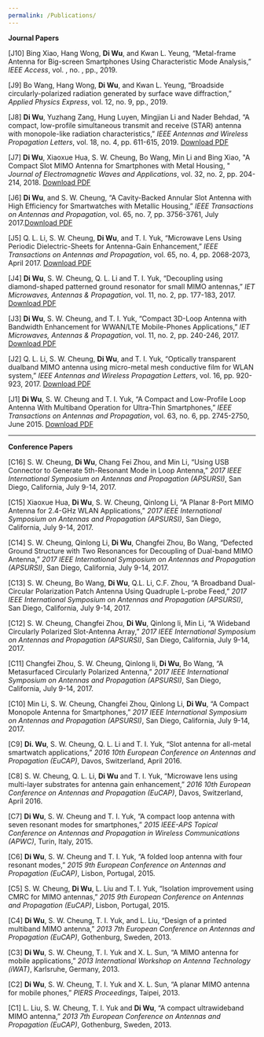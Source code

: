 ```yaml
---
permalink: /Publications/
---
```


**Journal Papers**

[J10] Bing Xiao, Hang Wong, **Di Wu**, and Kwan L. Yeung, “Metal-frame Antenna for Big-screen Smartphones Using Characteristic Mode Analysis,” *IEEE Access*, vol. , no. , pp., 2019. 

[J9] Bo Wang, Hang Wong, **Di Wu**, and Kwan L. Yeung, “Broadside circularly-polarized radiation generated by surface wave diffraction,” *Applied Physics Express*, vol. 12, no. 9, pp., 2019. 

[J8] **Di Wu**, Yuzhang Zang, Hung Luyen, Mingjian Li and Nader Behdad, “A compact, low-profile simultaneous transmit and receive (STAR) antenna with monopole-like radiation characteristics,” *IEEE Antennas and Wireless Propagation Letters*, vol. 18, no. 4, pp. 611-615, 2019.  [Download PDF ](https://github.com/diwudenny/diwudenny.github.io/raw/master/papers/2019-AWPL%20STAR-DIWU.pdf)

[J7] **Di Wu**, Xiaoxue Hua, S. W. Cheung, Bo Wang, Min Li and Bing Xiao, "A Compact Slot MIMO Antenna for Smartphones with Metal Housing, " *Journal of Electromagnetic Waves and Applications*, vol. 32, no. 2, pp. 204-214, 2018. [Download PDF ](https://github.com/diwuszu/diwuszu.github.io/raw/master/papers/2018-JEWA-Slot%20MIMO-Di%20WU.pdf)

[J6] **Di Wu**, and S. W. Cheung, “A Cavity-Backed Annular Slot Antenna with High Efficiency for Smartwatches with Metallic Housing,” *IEEE Transactions on Antennas and Propagation*, vol. 65, no. 7, pp. 3756-3761, July 2017.[Download PDF ](https://github.com/diwuszu/diwuszu.github.io/raw/master/papers/2017-TAP-Smartwatch%20Antenna-Di%20WU.pdf)

[J5] Q. L. Li, S. W. Cheung, **Di Wu**, and T. I. Yuk, “Microwave Lens Using Periodic Dielectric-Sheets for Antenna-Gain Enhancement,” *IEEE Transactions on Antennas and Propagation*, vol. 65, no. 4, pp. 2068-2073, April 2017. [Download PDF ](https://github.com/diwuszu/diwuszu.github.io/raw/master/papers/2017-TAP-Lens%20Antenna.pdf)

[J4] **Di Wu**, S. W. Cheung, Q. L. Li and T. I. Yuk, “Decoupling using diamond-shaped patterned ground resonator for small MIMO antennas,” *IET Microwaves, Antennas & Propagation*, vol. 11, no. 2, pp. 177-183, 2017. [Download PDF ](https://github.com/diwuszu/diwuszu.github.io/raw/master/papers/2017-MAP-Decoupling%20-Di%20Wu.pdf)

[J3] **Di Wu**, S. W. Cheung, and T. I. Yuk, “Compact 3D-Loop Antenna with Bandwidth Enhancement for WWAN/LTE Mobile-Phones Applications,” *IET Microwaves, Antennas & Propagation*, vol. 11, no. 2, pp. 240-246, 2017. [Download PDF ](https://github.com/diwuszu/diwuszu.github.io/raw/master/papers/2017-MAP-Wideband%20Loop%20antnna-Di%20Wu.pdf)

[J2] Q. L. Li, S. W. Cheung, **Di Wu**, and T. I. Yuk, “Optically transparent dualband MIMO antenna using micro-metal mesh conductive film for WLAN system,” *IEEE Antennas and Wireless Propagation Letters*, vol. 16, pp. 920-923, 2017. [Download PDF ](https://github.com/diwuszu/diwuszu.github.io/raw/master/papers/2017-AWPL-Transparent%20MIMO%20Antenna.pdf)

[J1] **Di Wu**, S. W. Cheung and T. I. Yuk, “A Compact and Low-Profile Loop Antenna With Multiband Operation for Ultra-Thin Smartphones,” *IEEE Transactions on Antennas and Propagation*, vol. 63, no. 6, pp. 2745-2750, June 2015. [Download PDF ](https://github.com/diwuszu/diwuszu.github.io/raw/master/papers/2015-TAP-Loop%20Antenna.pdf)


***

**Conference Papers**

[C16] S. W. Cheung, **Di Wu**, Chang Fei Zhou, and Min Li, “Using USB Connector to Generate 5th-Resonant Mode in Loop Antenna,” *2017 IEEE International Symposium on Antennas and Propagation (APSURSI)*, San Diego, California, July 9-14, 2017.

[C15] Xiaoxue Hua, **Di Wu**, S. W. Cheung, Qinlong Li, “A Planar 8-Port MIMO Antenna for 2.4-GHz WLAN Applications,” *2017 IEEE International Symposium on Antennas and Propagation (APSURSI)*, San Diego, California, July 9-14, 2017.

[C14] S. W. Cheung, Qinlong Li, **Di Wu**, Changfei Zhou, Bo Wang, “Defected Ground Structure with Two Resonances for Decoupling of Dual-band MIMO Antenna,” *2017 IEEE International Symposium on Antennas and Propagation (APSURSI)*, San Diego, California, July 9-14, 2017.

[C13] S. W. Cheung, Bo Wang, **Di Wu**, Q.L. Li, C.F. Zhou, “A Broadband Dual-Circular Polarization Patch Antenna Using Quadruple L-probe Feed,” *2017 IEEE International Symposium on Antennas and Propagation (APSURSI)*, San Diego, California, July 9-14, 2017.

[C12] S. W. Cheung, Changfei Zhou, **Di Wu**, Qinlong li, Min Li, “A Wideband Circularly Polarized Slot-Antenna Array,” *2017 IEEE International Symposium on Antennas and Propagation (APSURSI)*, San Diego, California, July 9-14, 2017.

[C11] Changfei Zhou, S. W. Cheung, Qinlong li, **Di Wu**, Bo Wang, “A Metasurfaced Circularly Polarized Antenna,” *2017 IEEE International Symposium on Antennas and Propagation (APSURSI)*, San Diego, California, July 9-14, 2017.

[C10] Min Li, S. W. Cheung, Changfei Zhou, Qinlong Li, **Di Wu**, “A Compact Monopole Antenna for Smartphones,” *2017 IEEE International Symposium on Antennas and Propagation (APSURSI)*, San Diego, California, July 9-14, 2017.

[C9] **Di. Wu**, S. W. Cheung, Q. L. Li and T. I. Yuk, “Slot antenna for all-metal smartwatch applications,” *2016 10th European Conference on Antennas and Propagation (EuCAP)*, Davos, Switzerland, April 2016.

[C8] S. W. Cheung, Q. L. Li, **Di Wu** and T. I. Yuk, “Microwave lens using multi-layer substrates for antenna gain enhancement,” *2016 10th European Conference on Antennas and Propagation (EuCAP)*, Davos, Switzerland, April 2016.

[C7] **Di Wu**, S. W. Cheung and T. I. Yuk, “A compact loop antenna with seven resonant modes for smartphones,” *2015 IEEE-APS Topical Conference on Antennas and Propagation in Wireless Communications (APWC)*, Turin, Italy, 2015.

[C6] **Di Wu**, S. W. Cheung and T. I. Yuk, “A folded loop antenna with four resonant modes,” *2015 9th European Conference on Antennas and Propagation (EuCAP)*, Lisbon, Portugal, 2015.

[C5] S. W. Cheung, **Di Wu**, L. Liu and T. I. Yuk, “Isolation improvement using CMRC for MIMO antennas,” *2015 9th European Conference on Antennas and Propagation (EuCAP)*, Lisbon, Portugal, 2015.

[C4] **Di Wu**, S. W. Cheung, T. I. Yuk, and L. Liu, “Design of a printed multiband MIMO antenna,” *2013 7th European Conference on Antennas and Propagation (EuCAP)*, Gothenburg, Sweden, 2013.

[C3] **Di Wu**, S. W. Cheung, T. I. Yuk and X. L. Sun, “A MIMO antenna for mobile applications,” *2013 International Workshop on Antenna Technology (iWAT)*, Karlsruhe, Germany, 2013.

[C2] **Di Wu**, S. W. Cheung, T. I. Yuk and X. L. Sun, “A planar MIMO antenna for mobile phones,” *PIERS Proceedings*, Taipei, 2013.

[C1] L. Liu, S. W. Cheung, T. I. Yuk and **Di Wu**, “A compact ultrawideband MIMO antenna,” *2013 7th European Conference on Antennas and Propagation (EuCAP)*, Gothenburg, Sweden, 2013.

